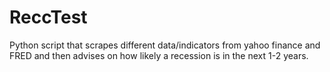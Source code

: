 # ReccTest
Python script that scrapes different data/indicators from yahoo finance and FRED and then advises on how likely a recession is in the next 1-2 years.
